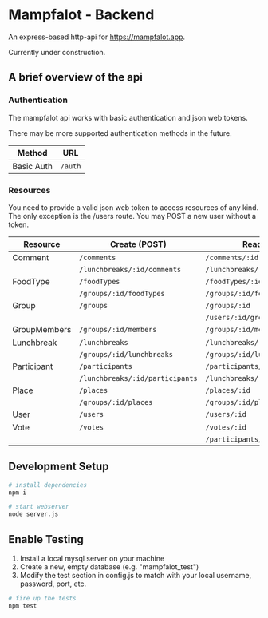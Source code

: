 # Mampfalot - Backend

An express-based http-api for https://mampfalot.app.

Currently under construction.

## A brief overview of the api

### Authentication

The mampfalot api works with basic authentication and json web tokens.

There may be more supported authentication methods in the future.

| Method     | URL     |
|------------|---------|
| Basic Auth | `/auth` |

### Resources

You need to provide a valid json web token to access resources of any kind.
The only exception is the /users route. You may POST a new user without a token.

| Resource     | Create (POST)                   | Read (GET)                      | Update (POST)                 | Delete (DELETE)               |
|--------------|---------------------------------|---------------------------------|-------------------------------|-------------------------------|
| Comment      | `/comments`                     | `/comments/:id`                 | `/comments/:id`               | `/comments/:id`               |
|              | `/lunchbreaks/:id/comments`     | `/lunchbreaks/:id/comments`     |                               |                               |
| FoodType     | `/foodTypes`                    | `/foodTypes/:id`                | `/foodTypes/:id`               | `/foodTypes/:id`              |
|              | `/groups/:id/foodTypes`         | `/groups/:id/foodTypes`         |                               |                               |
| Group        | `/groups`                       | `/groups/:id`                   | `/groups/:id`                 | `/groups/:id`                 |
|              |                                 | `/users/:id/groups`             |                               |                               |
| GroupMembers | `/groups/:id/members`           | `/groups/:id/members`           | `/groups/:id/members/:userId` | `/groups/:id/members/:userId` |
| Lunchbreak   | `/lunchbreaks`                  | `/lunchbreaks/:id`              | `/lunchbreaks/:id`            | `/lunchbreaks/:id`            |
|              | `/groups/:id/lunchbreaks`       | `/groups/:id/lunchbreaks`       |                               |                               |
| Participant  | `/participants`                 | `/participants/:id`             | `/participants/:id`           | `/participants/:id`           |
|              | `/lunchbreaks/:id/participants` | `/lunchbreaks/:id/participants` |                               |                               |
| Place        | `/places`                       | `/places/:id`                   | `/places/:id`                 | `/places/:id`                 |
|              | `/groups/:id/places`            | `/groups/:id/places`            |                               |                               |
| User         | `/users`                        | `/users/:id`                    | `/users/:id`                  | `/users/:id`                  |
| Vote         | `/votes`                        | `/votes/:id`                    |                               | `/votes/:id`                  |
|              |                                 | `/participants/:id/votes`       |                               |                               |

## Development Setup

``` bash
# install dependencies
npm i

# start webserver
node server.js
```

## Enable Testing

1. Install a local mysql server on your machine
2. Create a new, empty database (e.g. "mampfalot_test")
3. Modify the test section in config.js to match with your local username, password, port, etc.

``` bash
# fire up the tests
npm test
```